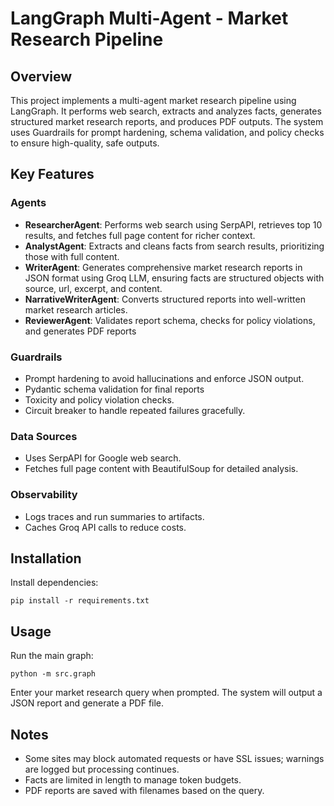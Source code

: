 # LangGraph Multi-Agent - Market Research Pipeline

## Overview
This project implements a multi-agent market research pipeline using LangGraph. It performs web search, extracts and analyzes facts, generates structured market research reports, and produces PDF outputs. The system uses Guardrails for prompt hardening, schema validation, and policy checks to ensure high-quality, safe outputs.

## Key Features

### Agents
- **ResearcherAgent**: Performs web search using SerpAPI, retrieves top 10 results, and fetches full page content for richer context.
- **AnalystAgent**: Extracts and cleans facts from search results, prioritizing those with full content.
- **WriterAgent**: Generates comprehensive market research reports in JSON format using Groq LLM, ensuring facts are structured objects with source, url, excerpt, and content.
- **NarrativeWriterAgent**: Converts structured reports into well-written market research articles.
- **ReviewerAgent**: Validates report schema, checks for policy violations, and generates PDF reports

### Guardrails
- Prompt hardening to avoid hallucinations and enforce JSON output.
- Pydantic schema validation for final reports
- Toxicity and policy violation checks.
- Circuit breaker to handle repeated failures gracefully.

### Data Sources
- Uses SerpAPI for Google web search.
- Fetches full page content with BeautifulSoup for detailed analysis.

### Observability
- Logs traces and run summaries to artifacts.
- Caches Groq API calls to reduce costs.

## Installation
Install dependencies:
```
pip install -r requirements.txt
```

## Usage
Run the main graph:
```
python -m src.graph
```
Enter your market research query when prompted. The system will output a JSON report and generate a PDF file.

## Notes
- Some sites may block automated requests or have SSL issues; warnings are logged but processing continues.
- Facts are limited in length to manage token budgets.
- PDF reports are saved with filenames based on the query.
